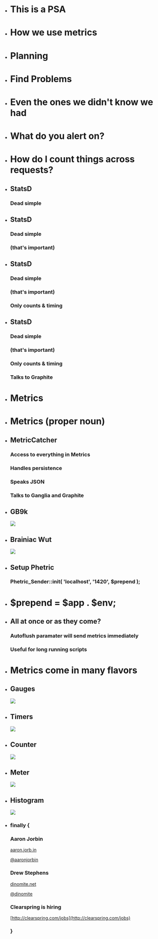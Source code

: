 *   # This is a PSA

*   # How we use metrics

*   # Planning

*   # Find Problems

*   # Even the ones we didn't know we had

*   # What do you alert on?


*   # How do I count things across requests?

<!--
StatsD is simple, which is important because, like testing,
metrics only get done if they're easy to use.
-->
*   ## StatsD
    ### Dead simple

*   ## StatsD
    ### Dead simple
    ### (that's important)

*   ## StatsD
    ### Dead simple
    ### (that's important)
    ### Only counts & timing

*   ## StatsD
    ### Dead simple
    ### (that's important)
    ### Only counts & timing
    ### Talks to Graphite

<!--
Metrics written by Coda Hale at Yammer
-->
*   # Metrics

*   # Metrics (proper noun)


*   ## MetricCatcher
    ### Access to everything in Metrics
    ### Handles persistence
    ### Speaks JSON
    ### Talks to Ganglia and Graphite

*   ## GB9k
    <img src="images/GB9k.jpg">

*   ## Brainiac Wut
    <img src="images/brainiac-wut.png">




*   ## Setup Phetric

    ### Phetric_Sender::init( 'localhost', '1420', $prepend );

*   # $prepend = $app . $env;

*   ## All at once or as they come?

    ### Autoflush paramater will send metrics immediately
    ### Useful for long running scripts

*   # Metrics come in many flavors

*   ## Gauges
    <img src="images/gauge.jpg">

*   ## Timers
    <img src="images/timer.jpg">

*   ## Counter
    <img src="images/counter.jpg">

*   ## Meter
    <img src="images/meter.jpg">

*   ## Histogram
    <img src="images/histogram.jpg">


*   ### finally {
    <div class='presenter'>
        <h3>Aaron Jorbin</h3>
        <p><a href="http://aaron.jorb.in">aaron.jorb.in</a></p>
        <p><a href="http://twitter.com/aaronjorbin">@aaronjorbin</a></p>
    </div>
    <div class='presenter'>
        <h3>Drew Stephens</h3>
        <p><a href="http://dinomite.net/">dinomite.net</a></p>
        <p><a href="http://twitter.com/dinomite">@dinomite</a></p>
    </div>

    ### Clearspring is hiring
    [http://clearspring.com/jobs](http://clearspring.com/jobs)

    ### }
